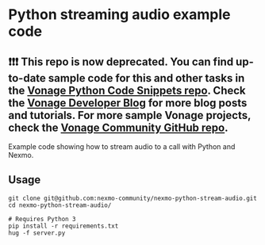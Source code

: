 # Python streaming audio example code

## ❗❗❗ **This repo is now deprecated. You can find up-to-date sample code for this and other tasks in the [Vonage Python Code Snippets repo](https://github.com/Vonage/vonage-python-code-snippets). Check the [Vonage Developer Blog](https://developer.vonage.com/en/blog) for more blog posts and tutorials. For more sample Vonage projects, check the [Vonage Community GitHub repo](https://github.com/Vonage-Community).**

Example code showing how to stream audio to a call with Python and Nexmo.

## Usage

```
git clone git@github.com:nexmo-community/nexmo-python-stream-audio.git
cd nexmo-python-stream-audio/

# Requires Python 3
pip install -r requirements.txt
hug -f server.py
```
